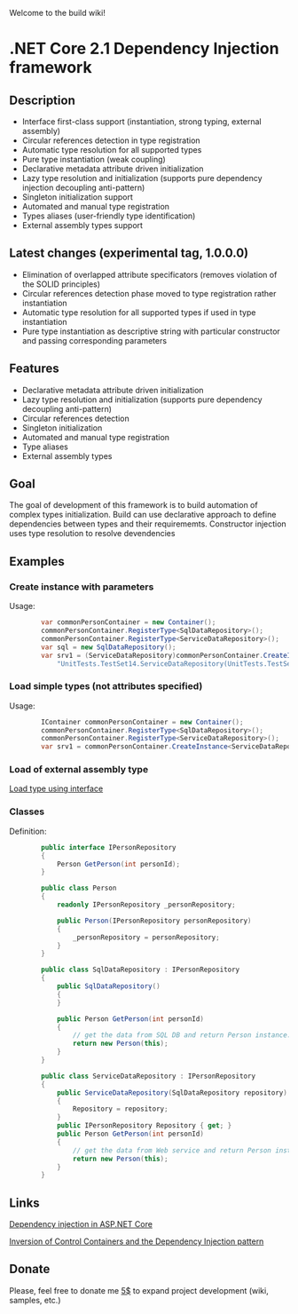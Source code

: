 Welcome to the build wiki!

# .NET Core 2.1 Dependency Injection framework

## Description

* Interface first-class support (instantiation, strong typing, external assembly)
* Circular references detection in type registration
* Automatic type resolution for all supported types
* Pure type instantiation (weak coupling)
* Declarative metadata attribute driven initialization
* Lazy type resolution and initialization (supports pure dependency injection decoupling anti-pattern)
* Singleton initialization support
* Automated and manual type registration
* Types aliases (user-friendly type identification)
* External assembly types support

## Latest changes (experimental tag, 1.0.0.0)

* Elimination of overlapped attribute specificators (removes violation of the SOLID principles)
* Circular references detection phase moved to type registration rather instantiation
* Automatic type resolution for all supported types if used in type instantiation
* Pure type instantiation as descriptive string with particular constructor and passing corresponding parameters

## Features

* Declarative metadata attribute driven initialization
* Lazy type resolution and initialization (supports pure dependency decoupling anti-pattern)
* Circular references detection
* Singleton initialization
* Automated and manual type registration
* Type aliases
* External assembly types

## Goal 

The goal of development of this framework is to build automation of complex types initialization.
Build can use declarative approach to define dependencies between types and their requirememts.
Constructor injection uses type resolution to resolve devendencies

## Examples

### Create instance with parameters

Usage:
```c#
        var commonPersonContainer = new Container();
        commonPersonContainer.RegisterType<SqlDataRepository>();
        commonPersonContainer.RegisterType<ServiceDataRepository>();
        var sql = new SqlDataRepository();
        var srv1 = (ServiceDataRepository)commonPersonContainer.CreateInstance(
            "UnitTests.TestSet14.ServiceDataRepository(UnitTests.TestSet14.SqlDataRepository)", sql);
```

### Load simple types (not attributes specified)

Usage:
```c#
        IContainer commonPersonContainer = new Container();
        commonPersonContainer.RegisterType<SqlDataRepository>();
        commonPersonContainer.RegisterType<ServiceDataRepository>();
        var srv1 = commonPersonContainer.CreateInstance<ServiceDataRepository>();
```

### Load of external assembly type

[Load type using interface](https://github.com/hack2root/build/blob/master/Examples/AssemblyLoader/Program.cs)

### Classes

Definition:
```c#
        public interface IPersonRepository
        {
            Person GetPerson(int personId);
        }

        public class Person
        {
            readonly IPersonRepository _personRepository;

            public Person(IPersonRepository personRepository)
            {
                _personRepository = personRepository;
            }
        }

        public class SqlDataRepository : IPersonRepository
        {
            public SqlDataRepository()
            {
            }

            public Person GetPerson(int personId)
            {
                // get the data from SQL DB and return Person instance.
                return new Person(this);
            }
        }

        public class ServiceDataRepository : IPersonRepository
        {
            public ServiceDataRepository(SqlDataRepository repository)
            {
                Repository = repository;
            }
            public IPersonRepository Repository { get; }
            public Person GetPerson(int personId)
            {
                // get the data from Web service and return Person instance.
                return new Person(this);
            }
        }
```

## Links

[Dependency injection in ASP.NET Core](https://docs.microsoft.com/en-us/aspnet/core/fundamentals/dependency-injection?view=aspnetcore-2.1)

[Inversion of Control Containers and the Dependency Injection pattern](https://www.martinfowler.com/articles/injection.html)

## Donate

Please, feel free to donate me [5$](https://www.paypal.me/experimentalworld/5) to expand project development (wiki, samples, etc.)
